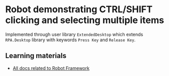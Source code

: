 # Robot demonstrating CTRL/SHIFT clicking and selecting multiple items

Implemented through user library `ExtendedDesktop` which extends `RPA.Desktop` library
with keywords `Press Key` and `Release Key`.

## Learning materials

- [All docs related to Robot Framework](https://robocorp.com/docs/languages-and-frameworks/robot-framework)
